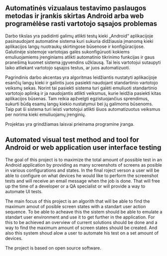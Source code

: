 ## Automatinės vizualaus testavimo paslaugos metodas ir įrankis skirtas Android arba web programėlėse rasti vartotojo sąsajos problemas
    	
Darbo tikslas yra padidinti galimų atlikti testų kieki „Android“ aplikacijoje pasinaudojant automatine sistema kuri sukuria didžiausia įmanomą kieki aplikacijos langų nuotraukų skirtingose būsenose ir konfigūracijose. Galutinėje sistemoje vartotojas galės sukonfigūruoti kokiems emuliuojamiems įrenginiams atlikti automatinio tikrinimo funkcijas ir gaus pranešimą kuomet sistema įgyvendins užklausą. Tai leis vartotojui sutaupyti laiko atliekant vartotojo sąsajos testus, ar juos automatizuoti.

Pagrindinis darbo akcentas yra algoritmas leidžiantis nustatyti aplikacijoje esančių langų kieki ir galintis juos pasiekti naudojant standartinio vartotojo veiksmų sekas. Norint tai pasiekti sistema turi galėti emuliuoti standartinio vartotojo aplinką ir ja naudojantis atlikti veiksmus, kurie leidžia pasiekti kitas aplikacijos būsenas. Tam reikia apžvelgti egzistuojančius sprendimus, sukurti būdą esamų langų kiekio nustatymui bei jų galimoms būsenoms. Taip pat ši sistema turi leisti vartotojui atlikti šiuos automatizuotus veiksmus per norima kieki emuliuojamų įrenginių.

Projektas yra grindžiamas laisvai prieinama programine įranga.

## Automated visual test method and tool for Android or web application user interface testing

The goal of this project is to maximize the total amount of possible test in an Android application by providing as many screenshots of screens as posible in various configurations and states. In the final roject verson a user will be able to configure on what devices he would like to perform the screenshot tests and will receive an email message when the job is done. That will free up the time of a developer or a QA specialist or will provide a way to automate UI tests.

The main focus of this project is an algorith that will be able to find the maximum amout of posible screen states with a standart user action sequence. To be able to acheave this the sistem should be able to emulate a standart user environment and use it to get further in the application. For this to be achieved an overview of current solutions should be done and a way to find the maximum amount of screen states should be created. And also this system shoud alow a user to automate his test on a set amount of devices.

The project is based on open source software.
